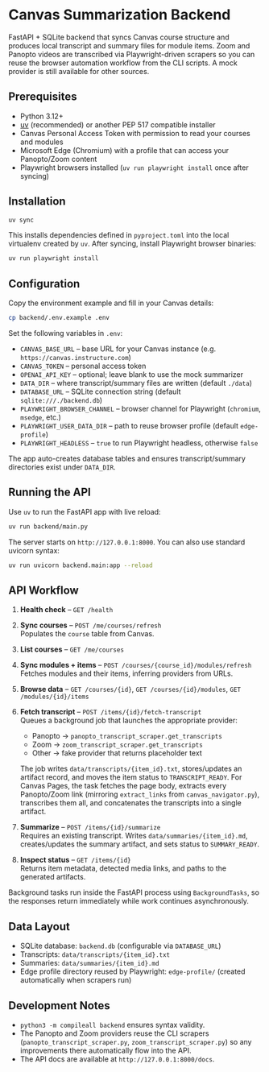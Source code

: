 # Canvas Summarization Backend

FastAPI + SQLite backend that syncs Canvas course structure and produces local transcript and summary files for module items. Zoom and Panopto videos are transcribed via Playwright-driven scrapers so you can reuse the browser automation workflow from the CLI scripts. A mock provider is still available for other sources.

## Prerequisites

- Python 3.12+
- [uv](https://github.com/astral-sh/uv) (recommended) or another PEP 517 compatible installer
- Canvas Personal Access Token with permission to read your courses and modules
- Microsoft Edge (Chromium) with a profile that can access your Panopto/Zoom content
- Playwright browsers installed (`uv run playwright install` once after syncing)

## Installation

```bash
uv sync
```

This installs dependencies defined in `pyproject.toml` into the local virtualenv created by `uv`. After syncing, install Playwright browser binaries:

```bash
uv run playwright install
```

## Configuration

Copy the environment example and fill in your Canvas details:

```bash
cp backend/.env.example .env
```

Set the following variables in `.env`:

- `CANVAS_BASE_URL` – base URL for your Canvas instance (e.g. `https://canvas.instructure.com`)
- `CANVAS_TOKEN` – personal access token
- `OPENAI_API_KEY` – optional; leave blank to use the mock summarizer
- `DATA_DIR` – where transcript/summary files are written (default `./data`)
- `DATABASE_URL` – SQLite connection string (default `sqlite:///./backend.db`)
- `PLAYWRIGHT_BROWSER_CHANNEL` – browser channel for Playwright (`chromium`, `msedge`, etc.)
- `PLAYWRIGHT_USER_DATA_DIR` – path to reuse browser profile (default `edge-profile`)
- `PLAYWRIGHT_HEADLESS` – `true` to run Playwright headless, otherwise `false`

The app auto-creates database tables and ensures transcript/summary directories exist under `DATA_DIR`.

## Running the API

Use `uv` to run the FastAPI app with live reload:

```bash
uv run backend/main.py
```

The server starts on `http://127.0.0.1:8000`. You can also use standard uvicorn syntax:

```bash
uv run uvicorn backend.main:app --reload
```

## API Workflow

1. **Health check** – `GET /health`
2. **Sync courses** – `POST /me/courses/refresh`  
   Populates the `course` table from Canvas.
3. **List courses** – `GET /me/courses`
4. **Sync modules + items** – `POST /courses/{course_id}/modules/refresh`  
   Fetches modules and their items, inferring providers from URLs.
5. **Browse data** – `GET /courses/{id}`, `GET /courses/{id}/modules`, `GET /modules/{id}/items`
6. **Fetch transcript** – `POST /items/{id}/fetch-transcript`  
   Queues a background job that launches the appropriate provider:
   - Panopto → `panopto_transcript_scraper.get_transcripts`
   - Zoom → `zoom_transcript_scraper.get_transcripts`
   - Other → fake provider that returns placeholder text

   The job writes `data/transcripts/{item_id}.txt`, stores/updates an artifact record, and moves the item status to `TRANSCRIPT_READY`.
   For Canvas Pages, the task fetches the page body, extracts every Panopto/Zoom link (mirroring `extract_links` from `canvas_navigator.py`), transcribes them all, and concatenates the transcripts into a single artifact.
7. **Summarize** – `POST /items/{id}/summarize`  
   Requires an existing transcript. Writes `data/summaries/{item_id}.md`, creates/updates the summary artifact, and sets status to `SUMMARY_READY`.
8. **Inspect status** – `GET /items/{id}`  
   Returns item metadata, detected media links, and paths to the generated artifacts.

Background tasks run inside the FastAPI process using `BackgroundTasks`, so the responses return immediately while work continues asynchronously.

## Data Layout

- SQLite database: `backend.db` (configurable via `DATABASE_URL`)
- Transcripts: `data/transcripts/{item_id}.txt`
- Summaries: `data/summaries/{item_id}.md`
- Edge profile directory reused by Playwright: `edge-profile/` (created automatically when scrapers run)

## Development Notes

- `python3 -m compileall backend` ensures syntax validity.
- The Panopto and Zoom providers reuse the CLI scrapers (`panopto_transcript_scraper.py`, `zoom_transcript_scraper.py`) so any improvements there automatically flow into the API.
- The API docs are available at `http://127.0.0.1:8000/docs`.
